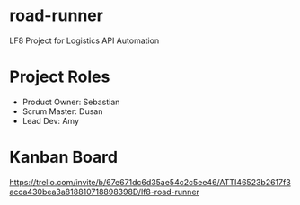 # road-runner
LF8 Project for Logistics API Automation


# Project Roles
- Product Owner: Sebastian
- Scrum Master: Dusan
- Lead Dev: Amy


# Kanban Board
https://trello.com/invite/b/67e671dc6d35ae54c2c5ee46/ATTI46523b2617f3acca430bea3a818810718898398D/lf8-road-runner
